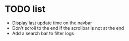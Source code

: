 # TODO list

- Display last update time on the navbar
- Don't scroll to the end if the scrollbar is not at the end
- Add a search bar to filter logs

